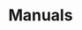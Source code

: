 ---
title: "Manuals"
excerpt: "Read our guidance for volunteers helping to run the Civil Service LGBT+ Network"

layout: loop
collection: manuals
permalink: /manuals/index.html
---